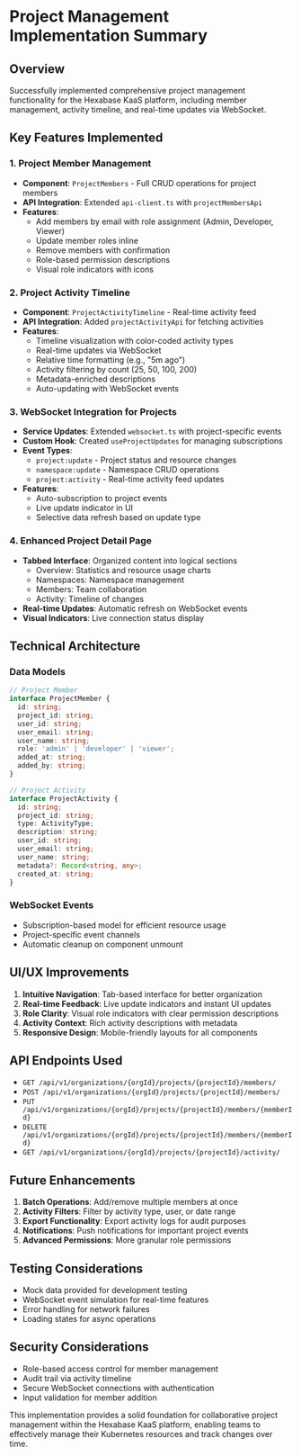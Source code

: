 # Project Management Implementation Summary

## Overview
Successfully implemented comprehensive project management functionality for the Hexabase KaaS platform, including member management, activity timeline, and real-time updates via WebSocket.

## Key Features Implemented

### 1. Project Member Management
- **Component**: `ProjectMembers` - Full CRUD operations for project members
- **API Integration**: Extended `api-client.ts` with `projectMembersApi`
- **Features**:
  - Add members by email with role assignment (Admin, Developer, Viewer)
  - Update member roles inline
  - Remove members with confirmation
  - Role-based permission descriptions
  - Visual role indicators with icons

### 2. Project Activity Timeline
- **Component**: `ProjectActivityTimeline` - Real-time activity feed
- **API Integration**: Added `projectActivityApi` for fetching activities
- **Features**:
  - Timeline visualization with color-coded activity types
  - Real-time updates via WebSocket
  - Relative time formatting (e.g., "5m ago")
  - Activity filtering by count (25, 50, 100, 200)
  - Metadata-enriched descriptions
  - Auto-updating with WebSocket events

### 3. WebSocket Integration for Projects
- **Service Updates**: Extended `websocket.ts` with project-specific events
- **Custom Hook**: Created `useProjectUpdates` for managing subscriptions
- **Event Types**:
  - `project:update` - Project status and resource changes
  - `namespace:update` - Namespace CRUD operations
  - `project:activity` - Real-time activity feed updates
- **Features**:
  - Auto-subscription to project events
  - Live update indicator in UI
  - Selective data refresh based on update type

### 4. Enhanced Project Detail Page
- **Tabbed Interface**: Organized content into logical sections
  - Overview: Statistics and resource usage charts
  - Namespaces: Namespace management
  - Members: Team collaboration
  - Activity: Timeline of changes
- **Real-time Updates**: Automatic refresh on WebSocket events
- **Visual Indicators**: Live connection status display

## Technical Architecture

### Data Models
```typescript
// Project Member
interface ProjectMember {
  id: string;
  project_id: string;
  user_id: string;
  user_email: string;
  user_name: string;
  role: 'admin' | 'developer' | 'viewer';
  added_at: string;
  added_by: string;
}

// Project Activity
interface ProjectActivity {
  id: string;
  project_id: string;
  type: ActivityType;
  description: string;
  user_id: string;
  user_email: string;
  user_name: string;
  metadata?: Record<string, any>;
  created_at: string;
}
```

### WebSocket Events
- Subscription-based model for efficient resource usage
- Project-specific event channels
- Automatic cleanup on component unmount

## UI/UX Improvements
1. **Intuitive Navigation**: Tab-based interface for better organization
2. **Real-time Feedback**: Live update indicators and instant UI updates
3. **Role Clarity**: Visual role indicators with clear permission descriptions
4. **Activity Context**: Rich activity descriptions with metadata
5. **Responsive Design**: Mobile-friendly layouts for all components

## API Endpoints Used
- `GET /api/v1/organizations/{orgId}/projects/{projectId}/members/`
- `POST /api/v1/organizations/{orgId}/projects/{projectId}/members/`
- `PUT /api/v1/organizations/{orgId}/projects/{projectId}/members/{memberId}`
- `DELETE /api/v1/organizations/{orgId}/projects/{projectId}/members/{memberId}`
- `GET /api/v1/organizations/{orgId}/projects/{projectId}/activity/`

## Future Enhancements
1. **Batch Operations**: Add/remove multiple members at once
2. **Activity Filters**: Filter by activity type, user, or date range
3. **Export Functionality**: Export activity logs for audit purposes
4. **Notifications**: Push notifications for important project events
5. **Advanced Permissions**: More granular role permissions

## Testing Considerations
- Mock data provided for development testing
- WebSocket event simulation for real-time features
- Error handling for network failures
- Loading states for async operations

## Security Considerations
- Role-based access control for member management
- Audit trail via activity timeline
- Secure WebSocket connections with authentication
- Input validation for member addition

This implementation provides a solid foundation for collaborative project management within the Hexabase KaaS platform, enabling teams to effectively manage their Kubernetes resources and track changes over time.